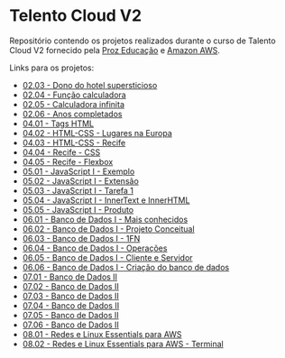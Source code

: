 # Telento Cloud V2

Repositório contendo os projetos realizados durante o curso de Talento Cloud V2 fornecido pela [Proz Educação](https://prozeducacao.com.br/) e [Amazon AWS](https://aws.amazon.com/pt/).

Links para os projetos:

- [02.03 - Dono do hotel supersticioso]
- [02.04 - Função calculadora]
- [02.05 - Calculadora infinita]
- [02.06 - Anos completados]
- [04.01 - Tags HTML]
- [04.02 - HTML-CSS - Lugares na Europa]
- [04.03 - HTML-CSS - Recife]
- [04.04 - Recife - CSS]
- [04.05 - Recife - Flexbox]
- [05.01 - JavaScript I - Exemplo]
- [05.02 - JavaScript I - Extensão]
- [05.03 - JavaScript I - Tarefa 1]
- [05.04 - JavaScript I - InnerText e InnerHTML]
- [05.05 - JavaScript I - Produto]
- [06.01 - Banco de Dados I - Mais conhecidos]
- [06.02 - Banco de Dados I - Projeto Conceitual]
- [06.03 - Banco de Dados I - 1FN]
- [06.04 - Banco de Dados I - Operações]
- [06.05 - Banco de Dados I - Cliente e Servidor]
- [06.06 - Banco de Dados I - Criação do banco de dados]
- [07.01 - Banco de Dados II]
- [07.02 - Banco de Dados II]
- [07.03 - Banco de Dados II]
- [07.04 - Banco de Dados II]
- [07.05 - Banco de Dados II]
- [07.06 - Banco de Dados II]
- [08.01 - Redes e Linux Essentials para AWS]
- [08.02 - Redes e Linux Essentials para AWS - Terminal]

[//]: # "Referências para os links, pois o GitHub não suporta links com espaços"
[02.03 - Dono do hotel supersticioso]: <02.03 - Dono do hotel supersticioso.md>
[02.04 - Função calculadora]: <02.04 - Função calculadora.md>
[02.05 - Calculadora infinita]: <02.05 - Calculadora infinita.md>
[02.06 - Anos completados]: <02.06 - Anos completados.md>
[04.01 - Tags HTML]: <04.01 - HTML+CSS.md>
[04.02 - HTML-CSS - Lugares na Europa]: <04.02 - HTML-CSS>
[04.03 - HTML-CSS - Recife]: <04.03 - Recife>
[04.04 - Recife - CSS]: <04.04 - Recife - CSS>
[04.05 - Recife - Flexbox]: <04.05 - Recife - Flexbox>
[05.01 - JavaScript I - Exemplo]: <05.01 - JavaScript I.md>
[05.02 - JavaScript I - Extensão]: <05.02 - JavaScript I.md>
[05.03 - JavaScript I - Tarefa 1]: <05.03 - JavaScript I - Tarefa 1>
[05.04 - JavaScript I - InnerText e InnerHTML]: <05.04 - JavaScript I - InnerText e InnerHtml>
[05.05 - JavaScript I - Produto]: <05.05 - JavaScript I - Produto>
[06.01 - Banco de Dados I - Mais conhecidos]: <06.01 - Banco de Dados I - Mais conhecidos.md>
[06.02 - Banco de Dados I - Projeto Conceitual]: <06.02 - Banco de Dados I - Projeto Conceitual.md>
[06.03 - Banco de Dados I - 1FN]: <06.03 - Banco de Dados I - 1FN.md>
[06.04 - Banco de Dados I - Operações]: <06.04 - Banco de Dados I - Operações.md>
[06.05 - Banco de Dados I - Cliente e Servidor]: <06.05 - Banco de Dados I - Cliente e Servidor.md>
[06.06 - Banco de Dados I - Criação do banco de dados]: <06.06 - Banco de Dados I - Criação do banco de dados.md>
[07.01 - Banco de Dados II]: <07.01 - Banco de Dados II.md>
[07.02 - Banco de Dados II]: <07.02 - Banco de Dados II.md>
[07.03 - Banco de Dados II]: <07.03 - Banco de Dados II.md>
[07.04 - Banco de Dados II]: <07.04 - Banco de Dados II.md>
[07.05 - Banco de Dados II]: <07.05 - Banco de Dados II.md>
[07.06 - Banco de Dados II]: <07.06 - Banco de Dados II.md>
[08.01 - Redes e Linux Essentials para AWS]: <08.01 - Redes e Linux Essentials para AWS>
[08.02 - Redes e Linux Essentials para AWS - Terminal]: <08.02 - Redes e Linux Essentials para AWS - Terminal>